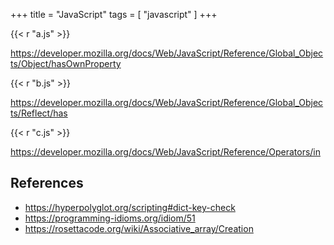+++
title = "JavaScript"
tags = [ "javascript" ]
+++

{{< r "a.js" >}}

<https://developer.mozilla.org/docs/Web/JavaScript/Reference/Global_Objects/Object/hasOwnProperty>

{{< r "b.js" >}}

<https://developer.mozilla.org/docs/Web/JavaScript/Reference/Global_Objects/Reflect/has>

{{< r "c.js" >}}

<https://developer.mozilla.org/docs/Web/JavaScript/Reference/Operators/in>

## References

- <https://hyperpolyglot.org/scripting#dict-key-check>
- <https://programming-idioms.org/idiom/51>
- <https://rosettacode.org/wiki/Associative_array/Creation>

